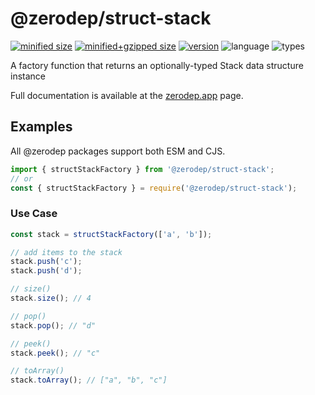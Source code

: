 # @zerodep/struct-stack

[![minified size](https://img.shields.io/bundlephobia/min/@zerodep/struct-stack?style=flat-square&color=blue)](https://bundlephobia.com/package/@zerodep/struct-stack)
[![minified+gzipped size](https://img.shields.io/bundlephobia/minzip/@zerodep/struct-stack?style=flat-square&color=blue)](https://bundlephobia.com/package/@zerodep/struct-stack)
[![version](https://img.shields.io/npm/v/@zerodep/struct-stack?style=flat-square&color=blue)](https://www.npmjs.com/package/@zerodep/struct-stack)
![language](https://img.shields.io/badge/typescript-100%25-blue?style=flat-square)
![types](https://img.shields.io/badge/types-included-blue?style=flat-square)

A factory function that returns an optionally-typed Stack data structure instance

Full documentation is available at the [zerodep.app](http://zerodep.app/to/string) page.

## Examples

All @zerodep packages support both ESM and CJS.

```javascript
import { structStackFactory } from '@zerodep/struct-stack';
// or
const { structStackFactory } = require('@zerodep/struct-stack');
```

### Use Case

```typescript
const stack = structStackFactory(['a', 'b']);

// add items to the stack
stack.push('c');
stack.push('d');

// size()
stack.size(); // 4

// pop()
stack.pop(); // "d"

// peek()
stack.peek(); // "c"

// toArray()
stack.toArray(); // ["a", "b", "c"]
```
